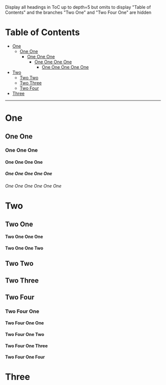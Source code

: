 Display all headings in ToC up to depth=5 but omits to display "Table of Contents" and the branches "Two One" and "Two Four One" are hidden

# Table of Contents

<!-- !toc (level=5 omit="Table of Contents;Two One;Two Four One") -->

* [One](#one)
  * [One One](#one-one)
    * [One One One](#one-one-one)
      * [One One One One](#one-one-one-one)
        * [One One One One One](#one-one-one-one-one)
* [Two](#two)
  * [Two Two](#two-two)
  * [Two Three](#two-three)
  * [Two Four](#two-four)
* [Three](#three)

<!-- toc! -->

----

# One

## One One

### One One One

#### One One One One

##### One One One One One

###### One One One One One One

# Two

## Two One

#### Two One One One

#### Two One One Two

## Two Two

## Two Three

## Two Four

### Two Four One

#### Two Four One One

#### Two Four One Two

#### Two Four One Three

#### Two Four One Four

# Three
